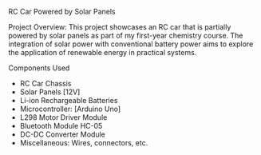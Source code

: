 RC Car Powered by Solar Panels

Project Overview:
This project showcases an RC car that is partially powered by solar panels as part of my first-year chemistry course. The integration of solar power with conventional battery power aims to explore the application of renewable energy in practical systems.

Components Used
* RC Car Chassis
* Solar Panels [12V]
* Li-ion Rechargeable Batteries
* Microcontroller: [Arduino Uno]
* L298 Motor Driver Module
* Bluetooth Module HC-05
* DC-DC Converter Module
* Miscellaneous: Wires, connectors, etc.
